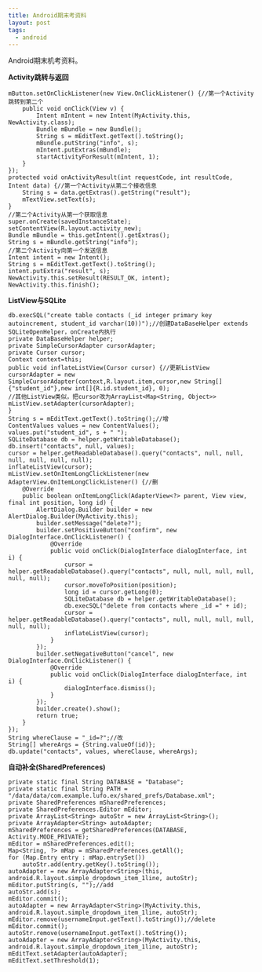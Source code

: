 ```yaml
---
title: Android期末考资料
layout: post
tags:
  - android
---
```


Android期末机考资料。

**Activity跳转与返回**

    mButton.setOnClickListener(new View.OnClickListener() {//第一个Activity跳转到第二个
        public void onClick(View v) {
            Intent mIntent = new Intent(MyActivity.this, NewActivity.class);
            Bundle mBundle = new Bundle();
            String s = mEditText.getText().toString();
            mBundle.putString("info", s);
            mIntent.putExtras(mBundle);
            startActivityForResult(mIntent, 1);
        }
    });
    protected void onActivityResult(int requestCode, int resultCode, Intent data) {//第一个Activity从第二个接收信息
        String s = data.getExtras().getString("result");
        mTextView.setText(s);
    }
    //第二个Activity从第一个获取信息
    super.onCreate(savedInstanceState);
    setContentView(R.layout.activity_new);
    Bundle mBundle = this.getIntent().getExtras();
    String s = mBundle.getString("info");
    //第二个Activity向第一个发送信息
    Intent intent = new Intent();
    String s = mEditText.getText().toString();
    intent.putExtra("result", s);
    NewActivity.this.setResult(RESULT_OK, intent);
    NewActivity.this.finish();

**ListView与SQLite**

    db.execSQL("create table contacts (_id integer primary key autoincrement, student_id varchar(10))");//创建DataBaseHelper extends SQLiteOpenHelper，onCreate内执行
    private DataBaseHelper helper;
    private SimpleCursorAdapter cursorAdapter;
    private Cursor cursor;
    Context context=this;
    public void inflateListView(Cursor cursor) {//更新ListView
    cursorAdapter = new SimpleCursorAdapter(context,R.layout.item,cursor,new String[]{"student_id"},new int[]{R.id.student_id}, 0);
    //其他ListView类似，把cursor改为ArrayList<Map<String, Object>>
    mListView.setAdapter(cursorAdapter);
    }
    String s = mEditText.getText().toString();//增
    ContentValues values = new ContentValues();
    values.put("student_id", s + " ");
    SQLiteDatabase db = helper.getWritableDatabase();
    db.insert("contacts", null, values);
    cursor = helper.getReadableDatabase().query("contacts", null, null, null, null, null, null);
    inflateListView(cursor);
    mListView.setOnItemLongClickListener(new AdapterView.OnItemLongClickListener() {//删
        @Override
        public boolean onItemLongClick(AdapterView<?> parent, View view, final int position, long id) {
            AlertDialog.Builder builder = new AlertDialog.Builder(MyActivity.this);
            builder.setMessage("delete?");
            builder.setPositiveButton("confirm", new DialogInterface.OnClickListener() {
                @Override
                public void onClick(DialogInterface dialogInterface, int i) {
                    cursor = helper.getReadableDatabase().query("contacts", null, null, null, null, null, null);
                    cursor.moveToPosition(position);
                    long id = cursor.getLong(0);
                    SQLiteDatabase db = helper.getWritableDatabase();
                    db.execSQL("delete from contacts where _id =" + id);
                    cursor = helper.getReadableDatabase().query("contacts", null, null, null, null, null, null);
                    inflateListView(cursor);
                }
            });
            builder.setNegativeButton("cancel", new DialogInterface.OnClickListener() {
                @Override
                public void onClick(DialogInterface dialogInterface, int i) {
                    dialogInterface.dismiss();
                }
            });
            builder.create().show();
            return true;
        }
    });
    String whereClause = "_id=?";//改
    String[] whereArgs = {String.valueOf(id)};
    db.update("contacts", values, whereClause, whereArgs);

**自动补全(SharedPreferences)**

    private static final String DATABASE = "Database";
    private static final String PATH = "/data/data/com.example.lufo.ex/shared_prefs/Database.xml";
    private SharedPreferences mSharedPreferences;
    private SharedPreferences.Editor mEditor;
    private ArrayList<String> autoStr = new ArrayList<String>();
    private ArrayAdapter<String> autoAdapter;
    mSharedPreferences = getSharedPreferences(DATABASE, Activity.MODE_PRIVATE);
    mEditor = mSharedPreferences.edit();
    Map<String, ?> mMap = mSharedPreferences.getAll();
    for (Map.Entry entry : mMap.entrySet())
        autoStr.add(entry.getKey().toString());
    autoAdapter = new ArrayAdapter<String>(this, android.R.layout.simple_dropdown_item_1line, autoStr);
    mEditor.putString(s, "");//add
    autoStr.add(s);
    mEditor.commit();
    autoAdapter = new ArrayAdapter<String>(MyActivity.this, android.R.layout.simple_dropdown_item_1line, autoStr);
    mEditor.remove(usernameInput.getText().toString());//delete
    mEditor.commit();
    autoStr.remove(usernameInput.getText().toString());
    autoAdapter = new ArrayAdapter<String>(MyActivity.this, android.R.layout.simple_dropdown_item_1line, autoStr);
    mEditText.setAdapter(autoAdapter);
    mEditText.setThreshold(1);